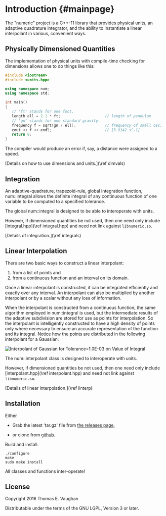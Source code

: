 
# Introduction  {#mainpage}

The "numeric" project is a C++-11 library that provides physical units, an
adaptive quadrature integrator, and the ability to instantiate a linear
interpolant in various, convenient ways.

## Physically Dimensioned Quantities

The implementation of physical units with compile-time checking for dimensions
allows one to do things like this:

```cpp
#include <iostream>
#include <units.hpp>

using namespace num;
using namespace std;

int main()
{
   // 'ft' stands for one foot.
   length ell = 2.1 * ft;                    // length of pendulum
   // 'gn' stands for one standard gravity.
   frequency f = sqrt(gn / ell);             // frequency of small oscillations
   cout << f << endl;                        // [3.9142 s^-1]
   return 0;
}
```

The compiler would produce an error if, say, a distance were assigned to a
speed.

[Details on how to use dimensions and units.](\ref dimvals)

## Integration

An adaptive-quadrature, trapezoid-rule, global integration function,
num::integral allows the definite integral of any continuous function of one
variable to be computed to a specified tolerance.

The global num::integral is designed to be able to interoperate with units.

However, if dimensioned quantities be not used, then one need only include
[integral.hpp](\ref integral.hpp) and need not link against `libnumeric.so`.

[Details of integration.](\ref integrals)

## Linear Interpolation

There are two basic ways to construct a linear interpolant:

1. from a list of points and
2. from a continuous function and an interval on its domain.

Once a linear interpolant is constructed, it can be integrated efficiently and
exactly over any interval. An interpolant can also be multiplied by another
interpolant or by a scalar without any loss of information.

When the interpolant is constructed from a continuous function, the same
algorithm employed in num::integral is used, but the intermediate results of
the adaptive subdivision are stored for use as points for interpolation.  So
the interpolant is intelligently constructed to have a high density of points
only where necessary to ensure an accurate representation of the function and
its integral. Notice how the points are distributed in the following
interpolant for a Gaussian:

![Interpolant of Gaussian for Tolerance=1.0E-03 on Value of Integral](interp_1.png)

The num::interpolant class is designed to interoperate with units.

However, if dimensioned quantities be not used, then one need only include
[interpolant.hpp](\ref interpolant.hpp) and need not link against
`libnumeric.so`.

[Details of linear interpolation.](\ref linterp)

## Installation

Either

 - Grab the latest 'tar.gz' file from [the releases
   page](https://github.com/tevaughan/numeric/releases),

 - or clone from [github](https://github.com/tevaughan/numeric).

Build and install:
```
./configure
make
sudo make install
```

All classes and functions inter-operate!

## License

Copyright 2016
Thomas E. Vaughan

Distributable under the terms of the GNU LGPL, Version 3 or later.

